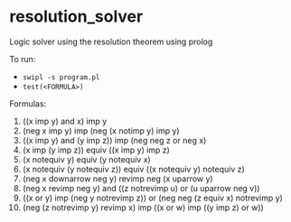 # resolution_solver
Logic solver using the resolution theorem using prolog


To run: 
- `swipl -s program.pl`
- `test(<FORMULA>)`

Formulas:
1. ((x imp y) and x) imp y
2. (neg x imp y) imp (neg (x notimp y) imp y)
3. ((x imp y) and (y imp z)) imp (neg neg z or neg x)
4. (x imp (y imp z)) equiv ((x imp y) imp z)
5. (x notequiv y) equiv (y notequiv x)
6. (x notequiv (y notequiv z)) equiv ((x notequiv y) notequiv z)
7. (neg x downarrow neg y) revimp neg (x uparrow y)
8. (neg x revimp neg y) and ((z notrevimp u) or (u uparrow neg v))
9. ((x or y) imp (neg y notrevimp z)) or (neg neg (z equiv x) notrevimp y)
10. (neg (z notrevimp y) revimp x) imp ((x or w) imp ((y imp z) or w))
